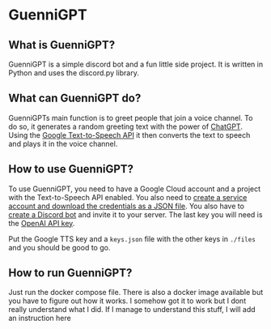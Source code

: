 # GuenniGPT

## What is GuenniGPT?

GuenniGPT is a simple discord bot and a fun little side project. It is written in Python and uses the discord.py library.

## What can GuenniGPT do?

GuenniGPTs main function is to greet people that join a voice channel. To do so, it generates a random greeting text with the power of [ChatGPT](openai.com/chatgpt). Using the [Google Text-to-Speech API](https://cloud.google.com/text-to-speech) it then converts the text to speech and plays it in the voice channel.

## How to use GuenniGPT?

To use GuenniGPT, you need to have a Google Cloud account and a project with the Text-to-Speech API enabled. You also need to [create a service account and download the credentials as a JSON file](https://cloud.google.com/text-to-speech/docs/quickstart-client-libraries#before-you-begin). 
You also have to [create a Discord bot](https://discordpy.readthedocs.io/en/stable/discord.html) and invite it to your server.
The last key you will need is the [OpenAI API key](https://beta.openai.com/docs/developer-quickstart/your-api-keys).

Put the Google TTS key and a `keys.json` file with the other keys in `./files` and you should be good to go.

## How to run GuenniGPT?

Just run the docker compose file.
There is also a docker image available but you have to figure out how it works. I somehow got it to work but I dont really understand what I did. If I manage to understand this stuff, I will add an instruction here
